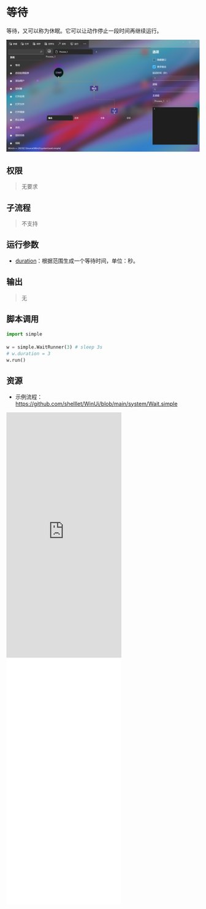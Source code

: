 # 等待 

等待，又可以称为休眠。它可以让动作停止一段时间再继续运行。

![Wait](./images/03.png ':size=90%')

## 权限
> 无要求

## 子流程

> 不支持

## 运行参数

* [duration](./types/Range.md)：根据范围生成一个等待时间，单位：秒。

## 输出

>    无

## 脚本调用

```python
import simple

w = simple.WaitRunner(3) # sleep 3s
# w.duration = 3
w.run()
```

## 资源

* 示例流程：https://github.com/shelllet/WinUi/blob/main/system/Wait.simple

<iframe type="text/html" height="640px" src="https://www.youtube.com/embed/n0JOUQOWMuo" frameborder="0"></iframe>

<iframe src="//player.bilibili.com/player.html?bvid=BV1mz4y1b7D1&page=1&autoplay=0" height='640px' scrolling="no" frameborder="no" framespacing="0" allowfullscreen="true"></iframe>

